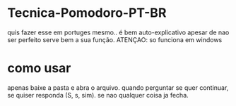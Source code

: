 # Tecnica-Pomodoro-PT-BR
quis  fazer esse em portuges mesmo..
é bem auto-explicativo apesar de nao ser perfeito serve bem a sua função.
  ATENÇAO: so funciona em windows
# como usar
apenas baixe a pasta e abra o arquivo.
quando perguntar se quer continuar, se quiser responda (S, s, sim).
se nao qualquer coisa ja fecha.
